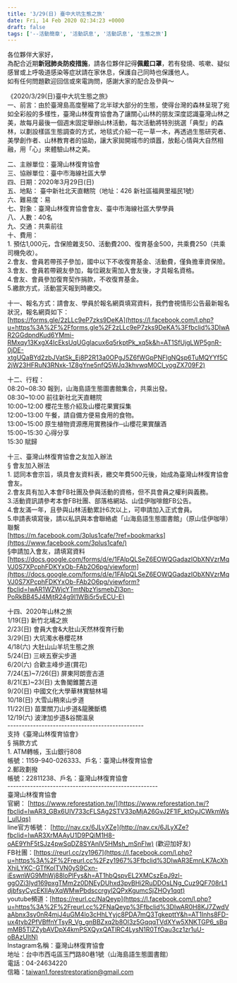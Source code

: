 ```yaml
---
title: '3/29(日) 臺中大坑生態之旅'
date: Fri, 14 Feb 2020 02:34:23 +0000
draft: false
tags: ['--活動簡章', '活動訊息', '活動訊息', '生態之旅']
---
```


各位夥伴大家好，  
為配合近期**新冠肺炎防疫措施**，請各位夥伴記得**佩戴口罩**，若有發燒、咳嗽、疑似感冒或上呼吸道感染等症狀請在家休息，保護自己同時也保護他人。  
如有任何問題歡迎回信或來電詢問，感謝大家的配合及參與～

《2020/3/29(日)臺中大坑生態之旅》  
一、前言：由於臺灣島高度壓縮了北半球大部分的生態，使得台灣的森林呈現了宛如全彩般的多樣性，臺灣山林復育協會為了讓關心山林的朋友深度認識臺灣山林之美，故每月最後一個週末固定舉辦山林活動，每次活動將特別挑選「典型」的森林，以劃設樣區生態調查的方式，地毯式介紹一花一草一木，再透過生態研究者、美學創作者、山林教育者的協助，讓大家拋開城市的煩囂，放鬆心情與大自然相融，用「心」來體驗山林之美。

二、主辦單位：臺灣山林復育協會  
三、協辦單位：臺中市海線社區大學  
四、日期：2020年3月29日(日)  
五、地點： 臺中新社北天直轄院（地址：426 新社區福興里福民1號）  
六、難易度：易  
七、對象：臺灣山林復育協會會友、臺中市海線社區大學學員  
八、人數：40名  
九、交通：共乘前往  
十、費用：  
1\. 預估1,000元，含保險雜支50、活動費200、復育基金500，共乘費250（共乘司機免收）。  
2.會友、會員若帶孩子參加，國中以下不收復育基金、活動費，僅負擔車資保險。  
3.會友、會員若帶親友參加，每位親友需加入會友後，才具報名資格。  
4.會友、會員參加復育契作捐款，不收復育基金。  
5.繳款方式，活動當天報到時繳交。

十一、報名方式：請會友、學員於報名網頁填寫資料，我們會視情形公告最新報名狀況，報名網頁如下：  
[https://forms.gle/2zLLc9eP7zks9DeKA](https://l.facebook.com/l.php?u=https%3A%2F%2Fforms.gle%2F2zLLc9eP7zks9DeKA%3Ffbclid%3DIwAR2GGdpndKud6YMmi-RMxqy13KxgX4IcEksUqUGglacux6q5rkptPk_xq5k&h=AT1SfUjgLWP5gnR-0jDE-xtgUQaBYd2zbJVatSk_Ej8P2R13a0OPgJ5Z6fWGpPNFlgNQsp6TuMQYYf5C2jW23HFRuN3RNxk-1Z8gYne5nfQ5WJq3khvwqM0Cl_yogZX709F2)

十二、行程：  
08:20~08:30 報到，山海島語生態圖書館集合，共乘出發。  
08:30~10:00 前往新社北天直轄院  
10:00~12:00 櫻花生態介紹及山櫻花果實採集  
12:00~13:00 午餐，請自備方便易食用的食物。  
13:00~15:00 原生植物資源應用實務操作─山櫻花果實釀酒  
15:00~15:30 心得分享  
15:30 賦歸

十三、臺灣山林復育協會之友加入辦法  
§ 會友加入辦法  
1\. 認同本會宗旨，填具會友資料表，繳交年費500元後，始成為臺灣山林復育協會會友。  
2.會友具有加入本會FB社團及參與活動的資格，但不具會員之權利與義務。  
3.活動資訊請參考本會FB社團、部落格網站、山佳伊咖啡館FB公告。  
4.會友滿一年，且參與山林活動累計6次以上，可申請加入正式會員。  
5.申請表填寫後，請以私訊與本會聯絡處「山海島語生態圖書館」（原山佳伊咖啡）聯繫  
[https://m.facebook.com/3plus1cafe/?ref=bookmarks](https://www.facebook.com/3plus1cafe/)  
§申請加入會友，請填寫資料  
[https://docs.google.com/forms/d/e/1FAIpQLSeZ6EOWQGadazIObXNVzrMqVJ0S7XPcphFDKYxOb-FAb2O6pg/viewform](https://docs.google.com/forms/d/e/1FAIpQLSeZ6EOWQGadazIObXNVzrMqVJ0S7XPcphFDKYxOb-FAb2O6pg/viewform?fbclid=IwAR1WZWjcYTmtNbzYismebZI3pn-PoRkBB45J4MjtR24g9I1WBi5r5vECU-E)

十四、2020年山林之旅  
1/19(日) 新竹北埔之旅  
2/23(日) 會員大會&大肚山天然林復育行動  
3/29(日) 大坑濁水巷櫻花林  
4/18(六) 大肚山山羊坑生態之旅  
5/24(日) 三峽五寮尖步道  
6/20(六) 合歡主峰步道(賞花)  
7/24(五)~7/26(日) 屏東阿朗壹古道  
8/21(五)~23(日) 太魯閣錐麓古道  
9/20(日) 中國文化大學華林實驗林場  
10/18(日) 大雪山稍來山步道  
11/22(日) 苗栗關刀山步道&龍騰斷橋  
12/19(六) 波津加步道&谷關溫泉  
\------------------------------------------------  
支持《臺灣山林復育協會》  
§ 捐款方式  
1\. ATM轉帳，玉山銀行808  
帳號：1159-940-026333、戶名：臺灣山林復育協會  
2.郵政劃撥  
帳號：22811238、戶名：臺灣山林復育協會  
\-----------------------------------------------------  
臺灣山林復育協會  
官網： [https://www.reforestation.tw/](https://www.reforestation.tw/?fbclid=IwAR3_GBx6UIV733cFLSAg2STV33pMjA26GvJ2F1lF_ktOyJCWkmWsI_ulUqs)  
line官方帳號： [http://nav.cx/6JLyXZe](http://nav.cx/6JLyXZe?fbclid=IwAR3XrMAAyU1D9PQiM1H8-oAE9YhF5tSJz4pwSqDZ8SYAnlV5HMsh_mSnFlw) (歡迎加好友)  
FB社團：[https://reurl.cc/zy1967](https://l.facebook.com/l.php?u=https%3A%2F%2Freurl.cc%2Fzy1967%3Ffbclid%3DIwAR3EmnLK7AcXhXhiLYKC-GTfKolTVN0yS9Cxn-iEswnWG9MhWj88loPlFys&h=AT1hbQspvEL2XMCszEqJ9zl-ggOZi3Iyd169pxgTMm2z0DNEyDUhxd3pvBHi2RuDDOsLNg_Cuz9QF708rL1djbfsyCycEKIlAyXqWMwPbdsccrgyl2QPxKgumcSjZHOy1qqt)  
youtube頻道：[https://reurl.cc/NaQeyp](https://l.facebook.com/l.php?u=https%3A%2F%2Freurl.cc%2FNaQeyp%3Ffbclid%3DIwAR0H8KJ7ZwdVaAbnx3sy0nR4mjJ4uGM4lo3cHhLYyjc8PDA7mQ3TgkepttY&h=AT1Inhs8FD-ux4tyb2PfVBffnYTsyR_Vg_gnBBZxq2b8Ol3z5GqqqTVdXYw5XNKTGP6_sBqmMB5TlZZybAVDpX4kmPSXQyxQATlRC4LysN1R0TfOau3cz1zr1uU-oBAzUItN)  
Instagram名稱：臺灣山林復育協會  
地址：台中市西屯區玉門路80巷1號（山海島語生態圖書館）  
電話：04-24634220  
信箱：taiwan1.forestrestoration@gmail.com